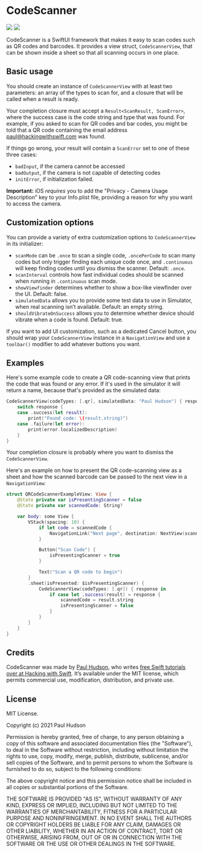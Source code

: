 # CodeScanner

<p>
    <img src="https://img.shields.io/badge/iOS-13.0+-blue.svg" />
    <img src="https://img.shields.io/badge/Swift-5.1-ff69b4.svg" />
</p>

CodeScanner is a SwiftUI framework that makes it easy to scan codes such as QR codes and barcodes. It provides a view struct, `CodeScannerView`, that can be shown inside a sheet so that all scanning occurs in one place.


## Basic usage

You should create an instance of `CodeScannerView` with at least two parameters: an array of the types to scan for, and a closure that will be called when a result is ready.

Your completion closure must accept a `Result<ScanResult, ScanError>`, where the success case is the code string and type that was found. For example, if you asked to scan for QR codes and bar codes, you might be told that a QR code containing the email address paul@hackingwithswift.com was found.

If things go wrong, your result will contain a `ScanError` set to one of these three cases:

- `badInput`, if the camera cannot be accessed
- `badOutput`, if the camera is not capable of detecting codes
- `initError`, if initialization failed.

**Important:** iOS *requires* you to add the "Privacy - Camera Usage Description" key to your Info.plist file, providing a reason for why you want to access the camera.


## Customization options

You can provide a variety of extra customization options to `CodeScannerView` in its initializer:

- `scanMode` can be `.once` to scan a single code, `.oncePerCode` to scan many codes but only trigger finding each unique code once, and `.continuous` will keep finding codes until you dismiss the scanner. Default: `.once`.
- `scanInterval` controls how fast individual codes should be scanned when running in `.continuous` scan mode.
- `showViewfinder` determines whether to show a box-like viewfinder over the UI. Default: false.
- `simulatedData` allows you to provide some test data to use in Simulator, when real scanning isn’t available. Default: an empty string.
- `shouldVibrateOnSuccess` allows you to determine whether device should vibrate when a code is found. Default: true.

If you want to add UI customization, such as a dedicated Cancel button, you should wrap your `CodeScannerView` instance in a `NavigationView` and use a `toolbar()` modifier to add whatever buttons you want.


## Examples

Here's some example code to create a QR code-scanning view that prints the code that was found or any error. If it's used in the simulator it will return a name, because that's provided as the simulated data:

```swift
CodeScannerView(codeTypes: [.qr], simulatedData: "Paul Hudson") { response in                    
    switch response {
    case .success(let result):
        print("Found code: \(result.string)")
    case .failure(let error):
        print(error.localizedDescription)
    }
}
```

Your completion closure is probably where you want to dismiss the `CodeScannerView`.

Here's an example on how to present the QR code-scanning view as a sheet and how the scanned barcode can be passed to the next view in a `NavigationView`:

```swift
struct QRCodeScannerExampleView: View {
    @State private var isPresentingScanner = false
    @State private var scannedCode: String?

    var body: some View {
        VStack(spacing: 10) {
            if let code = scannedCode {
                NavigationLink("Next page", destination: NextView(scannedCode: code), isActive: .constant(true)).hidden()
            }

            Button("Scan Code") {
                isPresentingScanner = true
            }

            Text("Scan a QR code to begin")
        }
        .sheet(isPresented: $isPresentingScanner) {
            CodeScannerView(codeTypes: [.qr]) { response in
                if case let .success(result) = response {
                    scannedCode = result.string
                    isPresentingScanner = false
                }
            }
        }
    }
}
```


## Credits

CodeScanner was made by [Paul Hudson](https://twitter.com/twostraws), who writes [free Swift tutorials over at Hacking with Swift](https://www.hackingwithswift.com). It’s available under the MIT license, which permits commercial use, modification, distribution, and private use.


## License

MIT License.

Copyright (c) 2021 Paul Hudson

Permission is hereby granted, free of charge, to any person obtaining a copy of this software and associated documentation files (the "Software"), to deal in the Software without restriction, including without limitation the rights to use, copy, modify, merge, publish, distribute, sublicense, and/or sell copies of the Software, and to permit persons to whom the Software is furnished to do so, subject to the following conditions:

The above copyright notice and this permission notice shall be included in all copies or substantial portions of the Software.

THE SOFTWARE IS PROVIDED "AS IS", WITHOUT WARRANTY OF ANY KIND, EXPRESS OR IMPLIED, INCLUDING BUT NOT LIMITED TO THE WARRANTIES OF MERCHANTABILITY, FITNESS FOR A PARTICULAR PURPOSE AND NONINFRINGEMENT. IN NO EVENT SHALL THE AUTHORS OR COPYRIGHT HOLDERS BE LIABLE FOR ANY CLAIM, DAMAGES OR OTHER LIABILITY, WHETHER IN AN ACTION OF CONTRACT, TORT OR OTHERWISE, ARISING FROM, OUT OF OR IN CONNECTION WITH THE SOFTWARE OR THE USE OR OTHER DEALINGS IN THE SOFTWARE.
